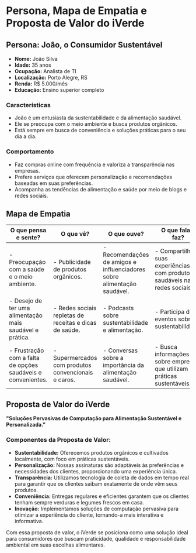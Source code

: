 # Persona, Mapa de Empatia e Proposta de Valor do iVerde

## Persona: João, o Consumidor Sustentável

- **Nome:** João Silva
- **Idade:** 35 anos
- **Ocupação:** Analista de TI
- **Localização:** Porto Alegre, RS
- **Renda:** R$ 5.000/mês
- **Educação:** Ensino superior completo

### Características
- João é um entusiasta da sustentabilidade e da alimentação saudável.
- Ele se preocupa com o meio ambiente e busca produtos orgânicos.
- Está sempre em busca de conveniência e soluções práticas para o seu dia a dia.

### Comportamento
- Faz compras online com frequência e valoriza a transparência nas empresas.
- Prefere serviços que oferecem personalização e recomendações baseadas em suas preferências.
- Acompanha as tendências de alimentação e saúde por meio de blogs e redes sociais.

## Mapa de Empatia

| O que pensa e sente?             | O que vê?                             | O que ouve?                          | O que fala e faz?                  |
|-----------------------------------|---------------------------------------|--------------------------------------|------------------------------------|
| - Preocupação com a saúde e o meio ambiente. | - Publicidade de produtos orgânicos. | - Recomendações de amigos e influenciadores sobre alimentação saudável. | - Compartilha suas experiências com produtos saudáveis nas redes sociais. |
| - Desejo de ter uma alimentação mais saudável e prática. | - Redes sociais repletas de receitas e dicas de saúde. | - Podcasts sobre sustentabilidade e alimentação. | - Participa de eventos sobre sustentabilidade. |
| - Frustração com a falta de opções saudáveis e convenientes. | - Supermercados com produtos convencionais e caros. | - Conversas sobre a importância da alimentação saudável. | - Busca informações sobre empresas que utilizam práticas sustentáveis. |

## Proposta de Valor do iVerde

**"Soluções Pervasivas de Computação para Alimentação Sustentável e Personalizada."**

### Componentes da Proposta de Valor:
- **Sustentabilidade:** Oferecemos produtos orgânicos e cultivados localmente, com foco em práticas sustentáveis.
- **Personalização:** Nossas assinaturas são adaptáveis às preferências e necessidades dos clientes, proporcionando uma experiência única.
- **Transparência:** Utilizamos tecnologia de coleta de dados em tempo real para garantir que os clientes saibam exatamente de onde vêm seus produtos.
- **Conveniência:** Entregas regulares e eficientes garantem que os clientes tenham sempre verduras e legumes frescos em casa.
- **Inovação:** Implementamos soluções de computação pervasiva para otimizar a experiência do cliente, tornando-a mais interativa e informativa.

Com essa proposta de valor, o iVerde se posiciona como uma solução ideal para consumidores que buscam praticidade, qualidade e responsabilidade ambiental em suas escolhas alimentares.
